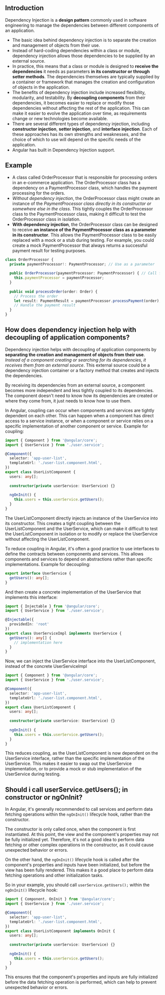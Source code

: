 ## Introduction
Dependency Injection is a __design pattern__ commonly used in software engineering to manage the dependencies between different components of an application.
- The basic idea behind dependency injection is to separate the creation and management of objects from their use. 
- Instead of hard-coding dependencies within a class or module, dependency injection allows those dependencies to be supplied by an external source.
- In practice, this means that a class or module is designed to __receive the dependencies__ it needs as parameters __in its constructor or through setter methods__. The dependencies themselves are typically supplied by a container or framework that manages the creation and configuration of objects in the application.
- The benefits of dependency injection include increased flexibility, modularity, and testability. By __decoupling components__ from their dependencies, it becomes easier to replace or modify those dependencies without affecting the rest of the application. This can make it easier to evolve the application over time, as requirements change or new technologies become available.
- There are several different types of dependency injection, including __constructor injection__, __setter injection__, and __interface injection__. Each of these approaches has its own strengths and weaknesses, and the choice of which to use will depend on the specific needs of the application.
- Angular has built in Dependency Injection support.
## Example
- A class called OrderProcessor that is responsible for processing orders in an e-commerce application. The OrderProcessor class has a dependency on a PaymentProcessor class, which handles the payment processing for the orders.
- _Without dependency injection_, the OrderProcessor class might create an instance of the _PaymentProcessor class directly in its constructor or somewhere else in the class_. This tightly couples the OrderProcessor class to the PaymentProcessor class, making it difficult to test the OrderProcessor class in isolation.
- __With dependency injection__, the OrderProcessor class can be designed to receive __an instance of the PaymentProcessor class as a parameter in its constructor__. This allows the PaymentProcessor class to be easily replaced with a mock or a stub during testing. For example, you could create a mock PaymentProcessor that always returns a successful payment result for testing purposes.
```typescript
class OrderProcessor {
  private paymentProcessor!: PaymentProcessor; // Use as a parameter 
  
  public OrderProcessor(paymentProcessor: PaymentProcessor) { // Call function with dependencies as parameters
    this.paymentProcessor = paymentProcessor;
  }
  
  public void processOrder(order: Order) {
    // Process the order
    let result: PaymentResult = paymentProcessor.processPayment(order);
    // Handle the payment result
  }
}
```
## How does dependency injection help with decoupling of application components?
Dependency injection helps with decoupling of application components by __separating the creation and management of objects from their use__. _Instead of a component creating or searching for its dependencies, it receives them from an external source_. This external source could be a dependency injection container or a factory method that creates and injects the dependencies.

By receiving its dependencies from an external source, a component becomes more independent and less tightly coupled to its dependencies. The component doesn't need to know how its dependencies are created or where they come from, it just needs to know how to use them.

In Angular, coupling can occur when components and services are tightly dependent on each other. This can happen when a component has direct access to a service instance, or when a component or service relies on a specific implementation of another component or service.
Example for coupling:
```typescript
import { Component } from '@angular/core';
import { UserService } from './user.service';

@Component({
  selector: 'app-user-list',
  templateUrl: './user-list.component.html',
})
export class UserListComponent {
  users: any[];
  
  constructor(private userService: UserService) {}
  
  ngOnInit() {
    this.users = this.userService.getUsers();
  }
}
```
The UserListComponent directly injects an instance of the UserService into its constructor. This creates a tight coupling between the UserListComponent and the UserService, which can make it difficult to test the UserListComponent in isolation or to modify or replace the UserService without affecting the UserListComponent.

To reduce coupling in Angular, it's often a good practice to use interfaces to define the contracts between components and services. This allows components and services to depend on abstractions rather than specific implementations.
Example for decoupling:
```typescript
export interface UserService {
  getUsers(): any[];
}
```
And then create a concrete implementation of the UserService that implements this interface:
```typescript
import { Injectable } from '@angular/core';
import { UserService } from './user.service';

@Injectable({
  providedIn: 'root'
})
export class UserServiceImpl implements UserService {
  getUsers(): any[] {
    // implementation here
  }
}
```
Now, we can inject the UserService interface into the UserListComponent, instead of the concrete UserServiceImpl
```typescript
import { Component } from '@angular/core';
import { UserService } from './user.service';

@Component({
  selector: 'app-user-list',
  templateUrl: './user-list.component.html',
})
export class UserListComponent {
  users: any[];
  
  constructor(private userService: UserService) {}
  
  ngOnInit() {
    this.users = this.userService.getUsers();
  }
}
```
This reduces coupling, as the UserListComponent is now dependent on the UserService interface, rather than the specific implementation of the UserService. This makes it easier to swap out the UserService implementation, or to provide a mock or stub implementation of the UserService during testing.

## Should i call userService.getUsers(); in constructor or ngOnInit?
In Angular, it's generally recommended to call services and perform data fetching operations within the `ngOnInit()` lifecycle hook, rather than the constructor.

The constructor is only called once, when the component is first instantiated. At this point, the view and the component's properties may not be fully initialized yet. Therefore, it's not a good idea to perform data fetching or other complex operations in the constructor, as it could cause unexpected behavior or errors.

On the other hand, the `ngOnInit()` lifecycle hook is called after the component's properties and inputs have been initialized, but before the view has been fully rendered. This makes it a good place to perform data fetching operations and other initialization tasks.

So in your example, you should call `userService.getUsers();` within the `ngOnInit()` lifecycle hook:
```typescript
import { Component, OnInit } from '@angular/core';
import { UserService } from './user.service';

@Component({
  selector: 'app-user-list',
  templateUrl: './user-list.component.html',
})
export class UserListComponent implements OnInit {
  users: any[];
  
  constructor(private userService: UserService) {}
  
  ngOnInit() {
    this.users = this.userService.getUsers();
  }
}
```
This ensures that the component's properties and inputs are fully initialized before the data fetching operation is performed, which can help to prevent unexpected behavior or errors.



